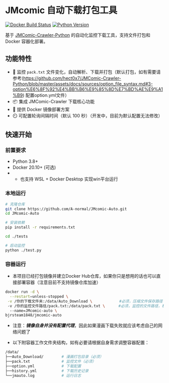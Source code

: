 # JMcomic 自动下载打包工具

[![Docker Build Status](https://img.shields.io/docker/cloud/build/yourusername/jm-auto-downloader)](https://hub.docker.com/r/yourusername/jm-auto-downloader)
[![Python Version](https://img.shields.io/badge/python-3.8%2B-blue)](https://www.python.org/)

基于 [JMComic-Crawler-Python](https://github.com/hect0x7/JMComic-Crawler) 的自动化监控下载工具，支持文件打包和 Docker 容器化部署。

## 功能特性

- 📁 监控 `pack.txt` 文件变化，自动解析、下载并打包（默认打包，如有需要请参考(https://github.com/hect0x7/JMComic-Crawler-Python/blob/master/assets/docs/sources/option_file_syntax.md#3-option%E6%8F%92%E4%BB%B6%E9%85%8D%E7%BD%AE%E9%A1%B9) 配置option.yml文件）
- 📦 集成 JMComic-Crawler 下载核心功能
- 🐳 提供 Docker 镜像部署方案
- ⏲️ 可配置轮询间隔时间（默认 100 秒）（开发中，目前为默认配置无法修改）

## 快速开始

### 前置要求
- Python 3.8+
- Docker 20.10+ (可选)
- - 也支持 WSL + Docker Desktop 实现win平台运行 

### 本地运行
```bash
# 克隆仓库
git clone https://github.com/A-normal/JMcomic-Auto.git
cd JMcomic-Auto

# 安装依赖
pip install -r requirements.txt

cd ./tests

# 启动监控
python ./test.py
```

### 容器运行
- 本项目已经打包镜像并建立Docker Hub仓库，如果你只是想用的话也可以直接部署容器（注意目前不支持镜像仓库加速）
```bash
docker run -d \
  --restart=unless-stopped \
 -v /你的下载文件夹:/data/Auto_Download \            #必须，压缩文件保存路径
 -v /你的监控文件路径/pack.txt:/data/pack.txt \      #必须，监控的文件路径，程序会从这个文件读取漫画ID
  --name=JMcomic-auto \
bjrsteam1848/jmcomic-auto
```
- 注意：***镜像自身并没有配置代理***，因此如果漫画下载失败就应该考虑自己的网络问题了

- 以下附容器工作文件夹结构，如有必要请根据自身需求调整容器配置：
```bash
/data/
├──Auto_Download/        # 漫画打包目录（必须）
├──pack.txt              # 监控文件（必须）
├──option.yml            # 下载配置
├──history.yml           # 下载历史记录
└──jmauto.log            # 运行日志
```